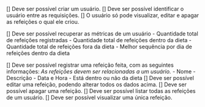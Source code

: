 [] Deve ser possível criar um usuário.
[] Deve ser possível identificar o usuário entre as requisições.
[] O usuário só pode visualizar, editar e apagar as refeições o qual ele criou.

[] Deve ser possível recuperar as métricas de um usuário
    - Quantidade total de refeições registradas
    - Quantidade total de refeições dentro da dieta
    - Quantidade total de refeições fora da dieta
    - Melhor sequência por dia de refeições dentro da dieta

[] Deve ser possível registrar uma refeição feita, com as seguintes informações:
    *As refeições devem ser relacionadas a um usuário.*
    - Nome
    - Descrição
    - Data e Hora
    - Está dentro ou não da dieta
[] Deve ser possível editar uma refeição, podendo alterar todos os dados acima.
[] Deve ser possível apagar uma refeição.
[] Deve ser possível listar todas as refeições de um usuário.
[] Deve ser possível visualizar uma única refeição.


